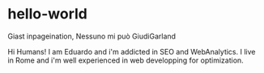 # hello-world
Giast inpageination, Nessuno mi può GiudiGarland

Hi Humans!
I am Eduardo and i'm addicted in SEO and WebAnalytics. I live in Rome and i'm well experienced in web developping for optimization.
